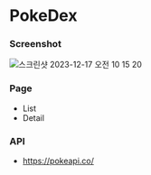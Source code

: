 # PokeDex

### Screenshot
![스크린샷 2023-12-17 오전 10 15 20](https://github.com/Brightbong92/Pokedex/assets/51194127/02af52bc-c761-4cda-916f-1cf71bcc37e5)

### Page
- List
- Detail

### API
- https://pokeapi.co/
